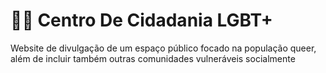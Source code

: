 # 🏳️‍🌈 Centro De Cidadania LGBT+

 Website de divulgação de um espaço público focado na população queer, além de incluir também outras comunidades vulneráveis socialmente

 
